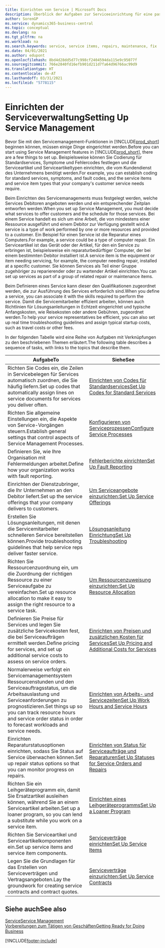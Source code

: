 ```yaml
---
title: Einrichten von Service | Microsoft Docs
description: Überblick der Aufgaben zur Serviceeinrichtung für eine passende Serviceverwaltungsmethode für Ihre Organisation.
author: SorenGP
ms.service: dynamics365-business-central
ms.topic: conceptual
ms.devlang: na
ms.tgt_pltfrm: na
ms.workload: na
ms.search.keywords: service, service items, repairs, maintenance, fix
ms.date: 04/01/2021
ms.author: edupont
ms.openlocfilehash: 8bd4d28dd5d77c998cf2404594da115e9c95077f
ms.sourcegitcommit: 766e2840fd16efb901d211d7fa64d96766ac99d9
ms.translationtype: HT
ms.contentlocale: de-AT
ms.lasthandoff: 03/31/2021
ms.locfileid: "5778115"
---
```

# <a name="setting-up-service-management"></a><span data-ttu-id="2dc08-103">Einrichten der Serviceverwaltung</span><span class="sxs-lookup"><span data-stu-id="2dc08-103">Setting Up Service Management</span></span>
<span data-ttu-id="2dc08-104">Bevor Sie mit den Servicemanagement-Funktionen in [!INCLUDE[prod_short](includes/prod_short.md)] beginnen können, müssen einige Dinge eingerichtet werden.</span><span class="sxs-lookup"><span data-stu-id="2dc08-104">Before you can start using Service Management features in [!INCLUDE[prod_short](includes/prod_short.md)], there are a few things to set up.</span></span> <span data-ttu-id="2dc08-105">Beispielsweise können Sie Codierung für Standardservices, Symptome und Fehlercodes festlegen und die Serviceartikel und Serviceartikeltypen einrichten, die vom Kundendienst des Unternehmens benötigt werden.</span><span class="sxs-lookup"><span data-stu-id="2dc08-105">For example, you can establish coding for standard services, symptoms, and fault codes, and the service items and service item types that your company's customer service needs require.</span></span>  

<span data-ttu-id="2dc08-106">Beim Einrichten des Servicemanagements muss festgelegt werden, welche Services Debitoren angeboten werden und ein entsprechender Zeitplan entworfen werden.</span><span class="sxs-lookup"><span data-stu-id="2dc08-106">When you set up Service Management, you must decide what services to offer customers and the schedule for those services.</span></span> <span data-ttu-id="2dc08-107">Bei einem Service handelt es sich um eine Arbeit, die von mindestens einer Ressource ausgeführt und einem Debitor zur Verfügung gestellt wird.</span><span class="sxs-lookup"><span data-stu-id="2dc08-107">A service is a type of work performed by one or more resources and provided to a customer.</span></span> <span data-ttu-id="2dc08-108">Ein Beispiel für einen Service ist die Reparatur eines Computers.</span><span class="sxs-lookup"><span data-stu-id="2dc08-108">For example, a service could be a type of computer repair.</span></span> <span data-ttu-id="2dc08-109">Ein Serviceartikel ist das Gerät oder der Artikel, für den ein Service zu erbringen ist, beispielsweise ein reparaturbedürftiger Computer, der bei einem bestimmten Debitor installiert ist.</span><span class="sxs-lookup"><span data-stu-id="2dc08-109">A service item is the equipment or item needing servicing, for example, the computer needing repair, installed at a specific customer.</span></span> <span data-ttu-id="2dc08-110">Sie können Services als Teil einer Gruppe zugehöriger zu reparierender oder zu wartender Artikel einrichten.</span><span class="sxs-lookup"><span data-stu-id="2dc08-110">You can set up services as part of a group of related repair or maintenance items.</span></span>  
  
<span data-ttu-id="2dc08-111">Beim Definieren eines Service kann dieser den Qualifikationen zugeordnet werden, die zur Ausführung des Services erforderlich sind.</span><span class="sxs-lookup"><span data-stu-id="2dc08-111">When you define a service, you can associate it with the skills required to perform the service.</span></span> <span data-ttu-id="2dc08-112">Damit die Servicemitarbeiter effizient arbeiten, können auch Richtlinien für Lösungsanleitungen in Echtzeit eingerichtet und typische Anfangskosten, wie Reisekosten oder andere Gebühren, zugeordnet werden.</span><span class="sxs-lookup"><span data-stu-id="2dc08-112">To help your service representatives be efficient, you can also set up real time troubleshooting guidelines and assign typical startup costs, such as travel costs or other fees.</span></span>  

<span data-ttu-id="2dc08-113">In der folgenden Tabelle wird eine Reihe von Aufgaben mit Verknüpfungen zu den beschriebenen Themen erläutert.</span><span class="sxs-lookup"><span data-stu-id="2dc08-113">The following table describes a sequence of tasks, with links to the topics that describe them.</span></span>  
  
| <span data-ttu-id="2dc08-114">Aufgabe</span><span class="sxs-lookup"><span data-stu-id="2dc08-114">To</span></span> | <span data-ttu-id="2dc08-115">Siehe</span><span class="sxs-lookup"><span data-stu-id="2dc08-115">See</span></span> |
| --- | --- |
| <span data-ttu-id="2dc08-116">Richten Sie Codes ein, die Zeilen in Servicebelegen für Services automatisch zuordnen, die Sie häufig liefern.</span><span class="sxs-lookup"><span data-stu-id="2dc08-116">Set up codes that automatically assign lines on service documents for services you deliver often.</span></span> |[<span data-ttu-id="2dc08-117">Einrichten von Codes für Standardservices</span><span class="sxs-lookup"><span data-stu-id="2dc08-117">Set Up Codes for Standard Services</span></span>](service-how-setup-service-coding.md)|
| <span data-ttu-id="2dc08-118">Richten Sie allgemeine Einstellungen ein, die Aspekte von Service-Vorgängen steuern.</span><span class="sxs-lookup"><span data-stu-id="2dc08-118">Establish general settings that control aspects of Service Management Processes.</span></span>|[<span data-ttu-id="2dc08-119">Konfigurieren von Serviceprozessen</span><span class="sxs-lookup"><span data-stu-id="2dc08-119">Configure Service Processes</span></span>](service-setup-service-processes.md)|
| <span data-ttu-id="2dc08-120">Definieren Sie, wie Ihre Organisation mit Fehlermeldungen arbeitet.</span><span class="sxs-lookup"><span data-stu-id="2dc08-120">Define how your organization works with fault reporting.</span></span> |[<span data-ttu-id="2dc08-121">Fehlerberichte einrichten</span><span class="sxs-lookup"><span data-stu-id="2dc08-121">Set Up Fault Reporting</span></span>](service-how-setup-fault-reporting.md) |
| <span data-ttu-id="2dc08-122">Einrichten der Dienstzubringer, die Ihr Unternehmen an den Debitor liefert.</span><span class="sxs-lookup"><span data-stu-id="2dc08-122">Set up the service offerings that your company delivers to customers.</span></span>|[<span data-ttu-id="2dc08-123">Um Serviceangebote einzurichten:</span><span class="sxs-lookup"><span data-stu-id="2dc08-123">Set Up Service Offerings</span></span>](service-how-setup-service-offerings.md)|
| <span data-ttu-id="2dc08-124">Erstellen Sie Lösungsanleitungen, mit denen die Servicemitarbeiter schnelleren Service bereitstellen können.</span><span class="sxs-lookup"><span data-stu-id="2dc08-124">Provide troubleshooting guidelines that help service reps deliver faster service.</span></span> |[<span data-ttu-id="2dc08-125">Lösungsanleitung Einrichtung</span><span class="sxs-lookup"><span data-stu-id="2dc08-125">Set Up Troubleshooting</span></span>](service-how-setup-troubleshooting.md) |
| <span data-ttu-id="2dc08-126">Richten Sie Ressourcenzuordnung ein, um die Zuordnung der richtigen Ressource zu einer Serviceaufgabe zu vereinfachen.</span><span class="sxs-lookup"><span data-stu-id="2dc08-126">Set up resource allocation to make it easy to assign the right resource to a service task.</span></span> |[<span data-ttu-id="2dc08-127">Um Ressourcenzuweisung einzurichten:</span><span class="sxs-lookup"><span data-stu-id="2dc08-127">Set Up Resource Allocation</span></span>](service-how-setup-resource-allocation.md) |
| <span data-ttu-id="2dc08-128">Definieren Sie Preise für Services und legen Sie zusätzliche Servicekosten fest, die bei Serviceaufträgen ermittelt werden.</span><span class="sxs-lookup"><span data-stu-id="2dc08-128">Define pricing for services, and set up additional service costs to assess on service orders.</span></span> |[<span data-ttu-id="2dc08-129">Einrichten von Preisen und zusätzlichen Kosten für Services</span><span class="sxs-lookup"><span data-stu-id="2dc08-129">Set Up Pricing and Additional Costs for Services</span></span>](service-how-setup-service-costs-pricing.md)|
| <span data-ttu-id="2dc08-130">Normalerweise verfolgt ein Servicemanagementsystem Ressourcenstunden und den Serviceauftragsstatus, um die Arbeitsauslastung und Serviceanforderungen zu prognostizieren.</span><span class="sxs-lookup"><span data-stu-id="2dc08-130">Set things up so you can track resource hours and service order status in order to forecast workloads and service needs.</span></span>|[<span data-ttu-id="2dc08-131">Einrichten von Arbeits- und Servicezeiten</span><span class="sxs-lookup"><span data-stu-id="2dc08-131">Set Up Work Hours and Service Hours</span></span>](service-how-setup-work-service-hours.md)|
| <span data-ttu-id="2dc08-132">Einrichten Reparaturstatusoptionen einrichten, sodass Sie Status auf Service überwachen können.</span><span class="sxs-lookup"><span data-stu-id="2dc08-132">Set up repair status options so that you can monitor progress on repairs.</span></span> | [<span data-ttu-id="2dc08-133">Einrichten von Status für Serviceaufträge und Reparaturen</span><span class="sxs-lookup"><span data-stu-id="2dc08-133">Set Up Statuses for Service Orders and Repairs</span></span>](service-order-repair-status.md)|
| <span data-ttu-id="2dc08-134">Richten Sie ein Leihgeräteprogramm ein, damit Sie Ersatzartikel ausleihen können, während Sie an einem Serviceartikel arbeiten.</span><span class="sxs-lookup"><span data-stu-id="2dc08-134">Set up a loaner program, so you can lend a substitute while you work on a service item.</span></span> |[<span data-ttu-id="2dc08-135">Einrichten eines Leihgeräteprogramms</span><span class="sxs-lookup"><span data-stu-id="2dc08-135">Set Up a Loaner Program</span></span>](service-how-setup-loaner-program.md) |
| <span data-ttu-id="2dc08-136">Richten Sie Serviceartikel und Serviceartikelkomponenten ein.</span><span class="sxs-lookup"><span data-stu-id="2dc08-136">Set up service items and service item components.</span></span> |[<span data-ttu-id="2dc08-137">Serviceverträge einrichten</span><span class="sxs-lookup"><span data-stu-id="2dc08-137">Set Up Service Items</span></span>](service-how-setup-service-items.md) |
| <span data-ttu-id="2dc08-138">Legen Sie die Grundlagen für das Erstellen von Serviceverträgen und Vertragsangeboten.</span><span class="sxs-lookup"><span data-stu-id="2dc08-138">Lay the groundwork for creating service contracts and contract quotes.</span></span> |[<span data-ttu-id="2dc08-139">Serviceverträge einzurichten:</span><span class="sxs-lookup"><span data-stu-id="2dc08-139">Set Up Service Contracts</span></span>](service-how-setup-service-contracts.md) |

## <a name="see-also"></a><span data-ttu-id="2dc08-140">Siehe auch</span><span class="sxs-lookup"><span data-stu-id="2dc08-140">See also</span></span>
[<span data-ttu-id="2dc08-141">Service</span><span class="sxs-lookup"><span data-stu-id="2dc08-141">Service Management</span></span>](service-service.md)  
[<span data-ttu-id="2dc08-142">Vorbereitungen zum Tätigen von Geschäften</span><span class="sxs-lookup"><span data-stu-id="2dc08-142">Getting Ready for Doing Business</span></span>](ui-get-ready-business.md)  


[!INCLUDE[footer-include](includes/footer-banner.md)]